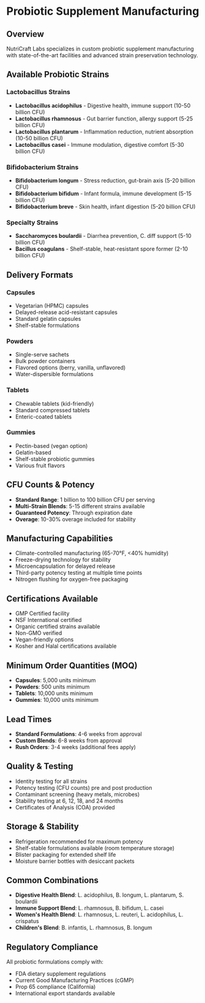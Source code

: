 # Probiotic Supplement Manufacturing

## Overview

NutriCraft Labs specializes in custom probiotic supplement manufacturing with state-of-the-art facilities and advanced strain preservation technology.

## Available Probiotic Strains

### Lactobacillus Strains
- **Lactobacillus acidophilus** - Digestive health, immune support (10-50 billion CFU)
- **Lactobacillus rhamnosus** - Gut barrier function, allergy support (5-25 billion CFU)
- **Lactobacillus plantarum** - Inflammation reduction, nutrient absorption (10-50 billion CFU)
- **Lactobacillus casei** - Immune modulation, digestive comfort (5-30 billion CFU)

### Bifidobacterium Strains
- **Bifidobacterium longum** - Stress reduction, gut-brain axis (5-20 billion CFU)
- **Bifidobacterium bifidum** - Infant formula, immune development (5-15 billion CFU)
- **Bifidobacterium breve** - Skin health, infant digestion (5-20 billion CFU)

### Specialty Strains
- **Saccharomyces boulardii** - Diarrhea prevention, C. diff support (5-10 billion CFU)
- **Bacillus coagulans** - Shelf-stable, heat-resistant spore former (2-10 billion CFU)

## Delivery Formats

### Capsules
- Vegetarian (HPMC) capsules
- Delayed-release acid-resistant capsules
- Standard gelatin capsules
- Shelf-stable formulations

### Powders
- Single-serve sachets
- Bulk powder containers
- Flavored options (berry, vanilla, unflavored)
- Water-dispersible formulations

### Tablets
- Chewable tablets (kid-friendly)
- Standard compressed tablets
- Enteric-coated tablets

### Gummies
- Pectin-based (vegan option)
- Gelatin-based
- Shelf-stable probiotic gummies
- Various fruit flavors

## CFU Counts & Potency

- **Standard Range**: 1 billion to 100 billion CFU per serving
- **Multi-Strain Blends**: 5-15 different strains available
- **Guaranteed Potency**: Through expiration date
- **Overage**: 10-30% overage included for stability

## Manufacturing Capabilities

- Climate-controlled manufacturing (65-70°F, <40% humidity)
- Freeze-drying technology for stability
- Microencapsulation for delayed release
- Third-party potency testing at multiple time points
- Nitrogen flushing for oxygen-free packaging

## Certifications Available

- GMP Certified facility
- NSF International certified
- Organic certified strains available
- Non-GMO verified
- Vegan-friendly options
- Kosher and Halal certifications available

## Minimum Order Quantities (MOQ)

- **Capsules**: 5,000 units minimum
- **Powders**: 500 units minimum
- **Tablets**: 10,000 units minimum
- **Gummies**: 10,000 units minimum

## Lead Times

- **Standard Formulations**: 4-6 weeks from approval
- **Custom Blends**: 6-8 weeks from approval
- **Rush Orders**: 3-4 weeks (additional fees apply)

## Quality & Testing

- Identity testing for all strains
- Potency testing (CFU counts) pre and post production
- Contaminant screening (heavy metals, microbes)
- Stability testing at 6, 12, 18, and 24 months
- Certificates of Analysis (COA) provided

## Storage & Stability

- Refrigeration recommended for maximum potency
- Shelf-stable formulations available (room temperature storage)
- Blister packaging for extended shelf life
- Moisture barrier bottles with desiccant packets

## Common Combinations

- **Digestive Health Blend**: L. acidophilus, B. longum, L. plantarum, S. boulardii
- **Immune Support Blend**: L. rhamnosus, B. bifidum, L. casei
- **Women's Health Blend**: L. rhamnosus, L. reuteri, L. acidophilus, L. crispatus
- **Children's Blend**: B. infantis, L. rhamnosus, B. longum

## Regulatory Compliance

All probiotic formulations comply with:
- FDA dietary supplement regulations
- Current Good Manufacturing Practices (cGMP)
- Prop 65 compliance (California)
- International export standards available
